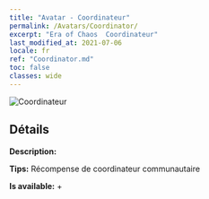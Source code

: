 ```yaml
---
title: "Avatar - Coordinateur"
permalink: /Avatars/Coordinator/
excerpt: "Era of Chaos  Coordinateur"
last_modified_at: 2021-07-06
locale: fr
ref: "Coordinator.md"
toc: false
classes: wide
---
```

 ![Coordinateur](/images/a/avatarFrame_15.png)

## Détails

 **Description:**  

 **Tips:** Récompense de coordinateur communautaire 

 **Is available:**  + 

